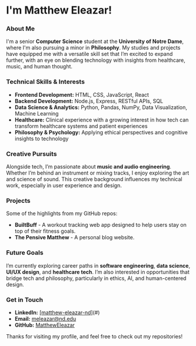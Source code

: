 # I'm Matthew Eleazar!

### About Me
I'm a senior **Computer Science** student at the **University of Notre Dame**, where I'm also pursuing a minor in **Philosophy**. My studies and projects have equipped me with a versatile skill set that I’m excited to expand further, with an eye on blending technology with insights from healthcare, music, and human thought.

### Technical Skills & Interests
- **Frontend Development:** HTML, CSS, JavaScript, React
- **Backend Development:** Node.js, Express, RESTful APIs, SQL
- **Data Science & Analytics:** Python, Pandas, NumPy, Data Visualization, Machine Learning
- **Healthcare:** Clinical experience with a growing interest in how tech can transform healthcare systems and patient experiences
- **Philosophy & Psychology:** Applying ethical perspectives and cognitive insights to technology

### Creative Pursuits
Alongside tech, I’m passionate about **music and audio engineering**. Whether I’m behind an instrument or mixing tracks, I enjoy exploring the art and science of sound. This creative background influences my technical work, especially in user experience and design.

### Projects
Some of the highlights from my GitHub repos:
- **BuiltBuff** - A workout tracking web app designed to help users stay on top of their fitness goals.
- **The Pensive Matthew** - A personal blog website.

### Future Goals
I’m currently exploring career paths in **software engineering**, **data science**, **UI/UX design**, and **healthcare tech**. I’m also interested in opportunities that bridge tech and philosophy, particularly in ethics, AI, and human-centered design.

### Get in Touch
- **LinkedIn:** [[matthew-eleazar-nd]](https://www.linkedin.com/in/matthew-eleazar-nd/)(#)
- **Email:** meleazar@nd.edu
- **GitHub:** [MatthewEleazar](https://github.com/MatthewEleazar)

Thanks for visiting my profile, and feel free to check out my repositories!
